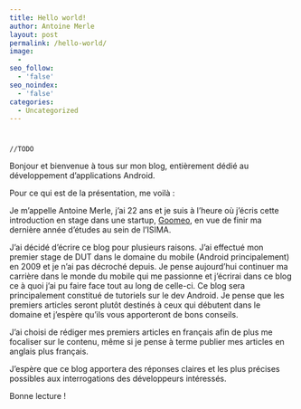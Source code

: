 ```yaml
---
title: Hello world!
author: Antoine Merle
layout: post
permalink: /hello-world/
image:
  - 
seo_follow:
  - 'false'
seo_noindex:
  - 'false'
categories:
  - Uncategorized
---
```

# 
`//TODO`

Bonjour et bienvenue à tous sur mon blog, entièrement dédié au développement d’applications Android.

Pour ce qui est de la présentation, me voilà :

Je m’appelle Antoine Merle, j’ai 22 ans et je suis à l’heure où j’écris cette introduction en stage dans une startup, [Goomeo][1], en vue de finir ma dernière année d’études au sein de l’ISIMA.

 [1]: http://www.goomeoevents.fr/ "Goomeo"

J’ai décidé d’écrire ce blog pour plusieurs raisons. J’ai effectué mon premier stage de DUT dans le domaine du mobile (Android principalement) en 2009 et je n’ai pas décroché depuis. Je pense aujourd’hui continuer ma carrière dans le monde du mobile qui me passionne et j’écrirai dans ce blog ce à quoi j’ai pu faire face tout au long de celle-ci. Ce blog sera principalement constitué de tutoriels sur le dev Android. Je pense que les premiers articles seront plutôt destinés à ceux qui débutent dans le domaine et j’espère qu’ils vous apporteront de bons conseils.

J’ai choisi de rédiger mes premiers articles en français afin de plus me focaliser sur le contenu, même si je pense à terme publier mes articles en anglais plus français.

J’espère que ce blog apportera des réponses claires et les plus précises possibles aux interrogations des développeurs intéressés.

Bonne lecture !